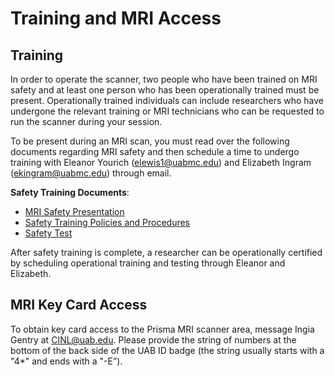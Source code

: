 # Training and MRI Access

## Training

In order to operate the scanner, two people who have been trained on MRI safety and at least one person who has been operationally trained must be present. Operationally trained individuals can include researchers who have undergone the relevant training or MRI technicians who can be requested to run the scanner during your session.

To be present during an MRI scan, you must read over the following documents regarding MRI safety and then schedule a time to undergo training with Eleanor Yourich (elewis1@uabmc.edu) and Elizabeth Ingram (ekingram@uabmc.edu) through email.

**Safety Training Documents**:

- [MRI Safety Presentation](https://uab365.sharepoint.com/:b:/r/sites/som/circ/cinl/Shared%20Documents/Training/L2%20MRI%20Safety%20Presentation.pdf?csf=1&web=1&e=1mkBXW)
- [Safety Training Policies and Procedures](https://uab365.sharepoint.com/:b:/r/sites/som/circ/cinl/Shared%20Documents/Training/L2%20Safety%20Training.pdf?csf=1&web=1&e=GcfDmX)
- [Safety Test](https://uab365.sharepoint.com/:b:/r/sites/som/circ/cinl/Shared%20Documents/Training/L2%20Safety%20Test.pdf?csf=1&web=1&e=6vTyPl)

After safety training is complete, a researcher can be operationally certified by scheduling operational training and testing through Eleanor and Elizabeth.

## MRI Key Card Access

To obtain key card access to the Prisma MRI scanner area, message Ingia Gentry at CINL@uab.edu. Please provide the string of numbers at the bottom of the back side of the UAB ID badge (the string usually starts with a "4*" and ends with a "-E”).
